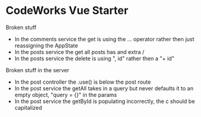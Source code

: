 CodeWorks Vue Starter
=====================



Broken stuff
- In the comments service the get is using the ... operator rather then just reassigning the AppState
- In the posts service the get all posts has and extra /
- In the posts service the delete is using ", id" rather then a "+ id"



Broken stuff in the server
- In the post controller the .use() is below the post route
- In the post service the getAll takes in a query but never defaults it to an empty object, "query = {}" in the params
- In the post service the getById is populating incorrectly, the c should be capitalized

